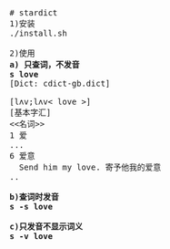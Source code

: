<pre>
# stardict
1)安装
./install.sh

2)使用
<b>a) 只查词，不发音</b>
<b>s love </b>
[Dict: cdict-gb.dict]

[lʌv;lʌv< love >]
[基本字汇]
<<名词>>
1 爱
...
6 爱意
  Send him my love. 寄予他我的爱意
..

<b>b)查词时发音</b>
<b>s -s love</b>

<b>c)只发音不显示词义</b>
<b>s -v love</b>
